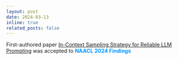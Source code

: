 ```yaml
---
layout: post
date: 2024-03-13
inline: true
related_posts: false
---
```



First-authored paper [In-Context Sampling Strategy for Reliable LLM Prompting](https://arxiv.org/abs/2311.09782) was accepted to **<span style="color:#0096FF">NAACL 2024 Findings</span>**